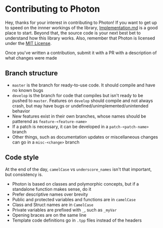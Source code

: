 # Contributing to Photon
Hey, thanks for your interest in contributing to Photon! If you want to get up
to speed on the innner workings of the library, [Implementation.md] is a good
place to start. Beyond that, the source code is your next best bet to understand
how this library works. Also, remember that Photon is licensed under the
[MIT License].

Once you've written a contribution, submit it with a PR with a description of
what changes were made

## Branch structure
* `master` is the branch for ready-to-use code. It should compile and have no
  known bugs
* `develop` is the branch for code that compiles but isn't ready to be pushed to
  `master`. Features on `develop` should compile and not always crash, but may
  have bugs or undefined/unimplemented/unintended behavior
* New features exist in their own branches, whose names should be patterend as
  `feature-<feature-name>`
* If a patch is necessary, it can be developed in a `patch-<patch-name>` branch
* Other things, such as documentation updates or miscellaneous changes can go in
  a `misc-<change>` branch


## Code style
At the end of the day, `camelCase` vs `underscore_names` isn't that important,
but consistency is. 

* Photon is based on classes and polymorphic concepts, but if a standalone
  function makes sense, do it
* Prefer descriptive names over brevity
* Public and protected variables and functions are in `camelCase`
* Class and Struct names are in `CamelCase`
* Private variables are prefixed with `_`, such as `_myVar`
* Opening braces are on the same line
* Template code definitions go in `.tpp` files instead of the headers


[Implementation.md]: ./Implementation.md
[MIT License]: ../LICENSE.md
